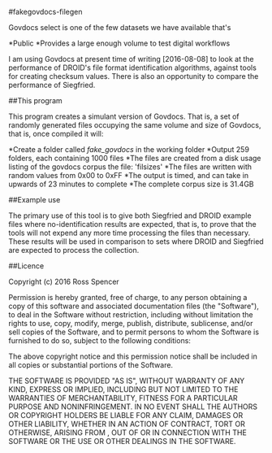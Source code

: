 #fakegovdocs-filegen

Govdocs select is one of the few datasets we have available that's 

*Public
*Provides a large enough volume to test digital workflows

I am using Govdocs at present time of writing [2016-08-08] to look at the
performance of DROID's file format identification algorithms, against tools 
for creating checksum values. There is also an opportunity to compare the
performance of Siegfried. 

##This program

This program creates a simulant version of Govdocs. That is, a set of 
randomly generated files occupying the same volume and size of Govdocs,
that is, once compiled it will:

*Create a folder called *fake_govdocs* in the working folder
*Output 259 folders, each containing 1000 files
*The files are created from a disk usage listing of the govdocs corpus the 
file: 'filsizes'
*The files are written with random values from 0x00 to 0xFF
*The output is timed, and can take in upwards of 23 minutes to complete
*The complete corpus size is 31.4GB

##Example use

The primary use of this tool is to give both Siegfried and DROID example
files where no-identification results are expected, that is, to prove that 
the tools will not expend any more time processing the files than necessary.
These results will be used in comparison to sets where DROID and Siegfried
are expected to process the collection.

##Licence

Copyright (c) 2016 Ross Spencer

Permission is hereby granted, free of charge, to any person obtaining a copy
of this software and associated documentation files (the "Software"), to 
deal in the Software without restriction, including without limitation the 
rights to use, copy, modify, merge, publish, distribute, sublicense, and/or
sell copies of the Software, and to permit persons to whom the Software is 
furnished to do so, subject to the following conditions:

The above copyright notice and this permission notice shall be included in 
all copies or substantial portions of the Software.

THE SOFTWARE IS PROVIDED "AS IS", WITHOUT WARRANTY OF ANY KIND, EXPRESS OR 
IMPLIED, INCLUDING BUT NOT LIMITED TO THE WARRANTIES OF MERCHANTABILITY, 
FITNESS FOR A PARTICULAR PURPOSE AND NONINFRINGEMENT. IN NO EVENT SHALL THE 
AUTHORS OR COPYRIGHT HOLDERS BE LIABLE FOR ANY CLAIM, DAMAGES OR OTHER 
LIABILITY, WHETHER IN AN ACTION OF CONTRACT, TORT OR OTHERWISE, ARISING FROM
, OUT OF OR IN CONNECTION WITH THE SOFTWARE OR THE USE OR OTHER DEALINGS IN 
THE SOFTWARE.